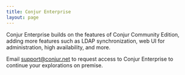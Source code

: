 ```yaml
---
title: Conjur Enterprise
layout: page
---
```


Conjur Enterprise builds on the features of Conjur Community Edition, adding more features such as LDAP synchronization, web UI for administration, high availability, and more.

Email [support@conjur.net](mailto:support@conjur.net) to request access to Conjur Enterprise to continue your explorations on premise.
